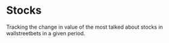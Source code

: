 # Stocks
Tracking the change in value of the most talked about stocks in wallstreetbets in a given period.

